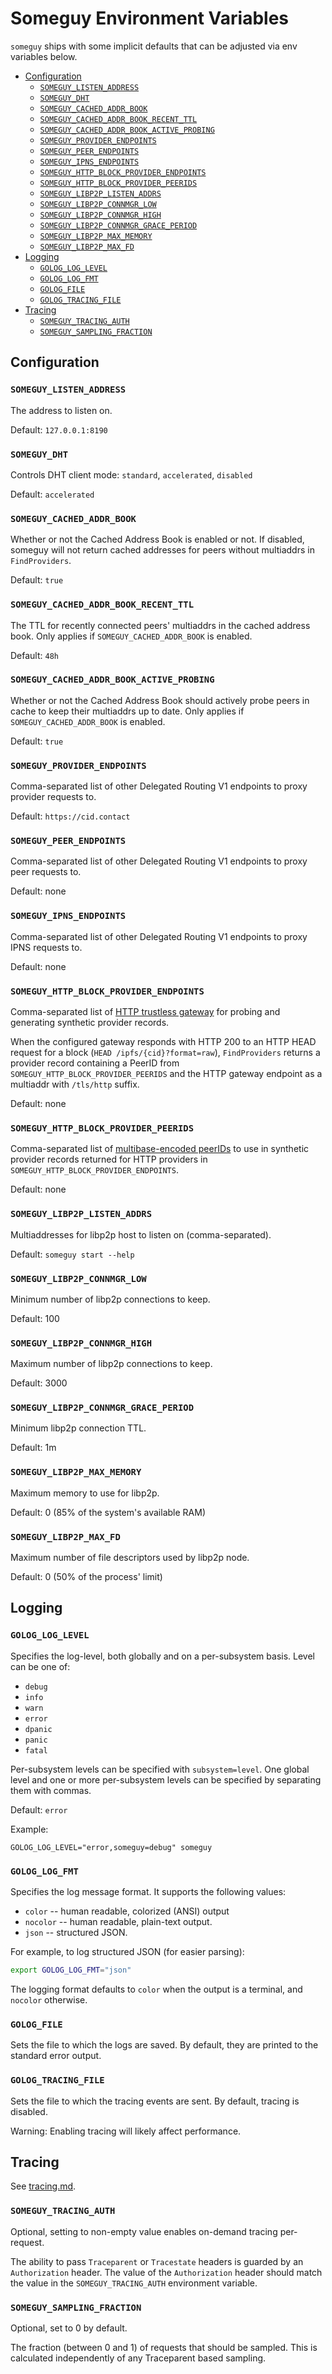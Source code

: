 # Someguy Environment Variables

`someguy` ships with some implicit defaults that can be adjusted via env variables below.

- [Configuration](#configuration)
  - [`SOMEGUY_LISTEN_ADDRESS`](#someguy_listen_address)
  - [`SOMEGUY_DHT`](#someguy_dht)
  - [`SOMEGUY_CACHED_ADDR_BOOK`](#someguy_cached_addr_book)
  - [`SOMEGUY_CACHED_ADDR_BOOK_RECENT_TTL`](#someguy_cached_addr_book_recent_ttl)
  - [`SOMEGUY_CACHED_ADDR_BOOK_ACTIVE_PROBING`](#someguy_cached_addr_book_active_probing)
  - [`SOMEGUY_PROVIDER_ENDPOINTS`](#someguy_provider_endpoints)
  - [`SOMEGUY_PEER_ENDPOINTS`](#someguy_peer_endpoints)
  - [`SOMEGUY_IPNS_ENDPOINTS`](#someguy_ipns_endpoints)
  - [`SOMEGUY_HTTP_BLOCK_PROVIDER_ENDPOINTS`](#someguy_http_block_provider_endpoints)
  - [`SOMEGUY_HTTP_BLOCK_PROVIDER_PEERIDS`](#someguy_http_block_provider_peerids)
  - [`SOMEGUY_LIBP2P_LISTEN_ADDRS`](#someguy_libp2p_listen_addrs)
  - [`SOMEGUY_LIBP2P_CONNMGR_LOW`](#someguy_libp2p_connmgr_low)
  - [`SOMEGUY_LIBP2P_CONNMGR_HIGH`](#someguy_libp2p_connmgr_high)
  - [`SOMEGUY_LIBP2P_CONNMGR_GRACE_PERIOD`](#someguy_libp2p_connmgr_grace_period)
  - [`SOMEGUY_LIBP2P_MAX_MEMORY`](#someguy_libp2p_max_memory)
  - [`SOMEGUY_LIBP2P_MAX_FD`](#someguy_libp2p_max_fd)
- [Logging](#logging)
  - [`GOLOG_LOG_LEVEL`](#golog_log_level)
  - [`GOLOG_LOG_FMT`](#golog_log_fmt)
  - [`GOLOG_FILE`](#golog_file)
  - [`GOLOG_TRACING_FILE`](#golog_tracing_file)
- [Tracing](#tracing)
  - [`SOMEGUY_TRACING_AUTH`](#someguy_tracing_auth)
  - [`SOMEGUY_SAMPLING_FRACTION`](#someguy_sampling_fraction)

## Configuration

### `SOMEGUY_LISTEN_ADDRESS`

The address to listen on.

Default: `127.0.0.1:8190`

### `SOMEGUY_DHT`

Controls DHT client mode: `standard`, `accelerated`, `disabled`

Default: `accelerated`

### `SOMEGUY_CACHED_ADDR_BOOK`

Whether or not the Cached Address Book is enabled or not. If disabled, someguy will not return cached addresses for peers without multiaddrs in `FindProviders`.

Default: `true`

### `SOMEGUY_CACHED_ADDR_BOOK_RECENT_TTL`

The TTL for recently connected peers' multiaddrs in the cached address book. Only applies if `SOMEGUY_CACHED_ADDR_BOOK` is enabled.

Default: `48h`

### `SOMEGUY_CACHED_ADDR_BOOK_ACTIVE_PROBING`

Whether or not the Cached Address Book should actively probe peers in cache to keep their multiaddrs up to date. Only applies if `SOMEGUY_CACHED_ADDR_BOOK` is enabled.

Default: `true`

### `SOMEGUY_PROVIDER_ENDPOINTS`

Comma-separated list of other Delegated Routing V1 endpoints to proxy provider requests to.

Default: `https://cid.contact`

### `SOMEGUY_PEER_ENDPOINTS`

Comma-separated list of other Delegated Routing V1 endpoints to proxy peer requests to.

Default: none

### `SOMEGUY_IPNS_ENDPOINTS`

Comma-separated list of other Delegated Routing V1 endpoints to proxy IPNS requests to.

Default: none

### `SOMEGUY_HTTP_BLOCK_PROVIDER_ENDPOINTS`

Comma-separated list of [HTTP trustless gateway](https://specs.ipfs.tech/http-gateways/trustless-gateway/) for probing and generating synthetic provider records.

When the configured gateway responds with HTTP 200 to an HTTP HEAD request for a block (`HEAD /ipfs/{cid}?format=raw`), `FindProviders` returns a provider record containing a PeerID from `SOMEGUY_HTTP_BLOCK_PROVIDER_PEERIDS` and the HTTP gateway endpoint as a multiaddr with `/tls/http` suffix.

Default: none

### `SOMEGUY_HTTP_BLOCK_PROVIDER_PEERIDS`

Comma-separated list of [multibase-encoded peerIDs](https://github.com/libp2p/specs/blob/master/peer-ids/peer-ids.md#string-representation) to use in synthetic provider records returned for HTTP providers in `SOMEGUY_HTTP_BLOCK_PROVIDER_ENDPOINTS`.

Default: none

### `SOMEGUY_LIBP2P_LISTEN_ADDRS`

Multiaddresses for libp2p host to listen on (comma-separated).

Default: `someguy start --help`

### `SOMEGUY_LIBP2P_CONNMGR_LOW`

Minimum number of libp2p connections to keep.

Default: 100

### `SOMEGUY_LIBP2P_CONNMGR_HIGH`

Maximum number of libp2p connections to keep.

Default: 3000

### `SOMEGUY_LIBP2P_CONNMGR_GRACE_PERIOD`

Minimum libp2p connection TTL.

Default: 1m

### `SOMEGUY_LIBP2P_MAX_MEMORY`

Maximum memory to use for libp2p.

Default: 0 (85% of the system's available RAM)

### `SOMEGUY_LIBP2P_MAX_FD`

Maximum number of file descriptors used by libp2p node.

Default: 0 (50% of the process' limit)

## Logging

### `GOLOG_LOG_LEVEL`

Specifies the log-level, both globally and on a per-subsystem basis. Level can
be one of:

* `debug`
* `info`
* `warn`
* `error`
* `dpanic`
* `panic`
* `fatal`

Per-subsystem levels can be specified with `subsystem=level`.  One global level
and one or more per-subsystem levels can be specified by separating them with
commas.

Default: `error`

Example:

```console
GOLOG_LOG_LEVEL="error,someguy=debug" someguy
```

### `GOLOG_LOG_FMT`

Specifies the log message format.  It supports the following values:

- `color` -- human readable, colorized (ANSI) output
- `nocolor` -- human readable, plain-text output.
- `json` -- structured JSON.

For example, to log structured JSON (for easier parsing):

```bash
export GOLOG_LOG_FMT="json"
```
The logging format defaults to `color` when the output is a terminal, and
`nocolor` otherwise.

### `GOLOG_FILE`

Sets the file to which the logs are saved. By default, they are printed to the standard error output.

### `GOLOG_TRACING_FILE`

Sets the file to which the tracing events are sent. By default, tracing is disabled.

Warning: Enabling tracing will likely affect performance.

## Tracing

See [tracing.md](tracing.md).

### `SOMEGUY_TRACING_AUTH`

Optional, setting to non-empty value enables on-demand tracing per-request.

The ability to pass `Traceparent` or `Tracestate` headers is guarded by an
`Authorization` header. The value of the `Authorization` header should match
the value in the `SOMEGUY_TRACING_AUTH` environment variable.

### `SOMEGUY_SAMPLING_FRACTION`

Optional, set to 0 by default.

The fraction (between 0 and 1) of requests that should be sampled.
This is calculated independently of any Traceparent based sampling.
